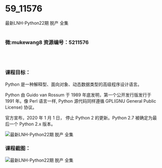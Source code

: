 # 59_11576
最新LNH-Python22期 脱产 全集
<br/></br>
<h3>微:mukewang8 资源编号：5211576</h3>
<br/></br>
<h3>课程目标：</h3>
<p>Python 是一种解释型、面向对象、动态数据类型的高级程序设计语言。</p>
<p>Python 由 Guido van Rossum 于 1989 年底发明，第一个公开发行版发行于 1991 年。像 Perl 语言一样, Python 源代码同样遵循 GPL(GNU General Public License) 协议。</p>
<p>官方宣布，2020 年 1 月 1 日， 停止 Python 2 的更新。Python 2.7 被确定为最后一个 Python 2.x 版本。</p>
<p><img src="https://www.ko996.com/wp-content/uploads/img/2020/03/2-161.png" alt="最新LNH-Python22期 脱产 全集"></p>
<h3>课程截图：</h3>
<p><img src="https://www.ko996.com/wp-content/uploads/img/2020/03/1-166.png" alt="最新LNH-Python22期 脱产 全集"></p>
